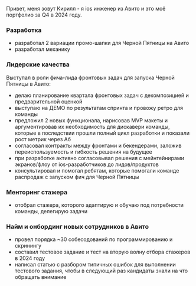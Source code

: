 Привет, меня зовут Кирилл - я ios инженер из Авито и это моё портфолио за Q4 в 2024 году. 

### Разработка
- разработал 2 вариации промо-шапки для Черной Пятницы на Авито
- разработал механику 

### Лидерские качества
Выступал в роли фича-лида фронтовых задач для запуска Черной Пятницы в Авито:
- делаю планирование квартала фронтовых задач с декомпозицией и предварительной оценкой
- выступаю на ДЕМО по результатам спринта и провожу ретро для команды 
- предложил 2 новых функционала, нарисовав MVP макеты и аргументировав их необходимость для дискавери команды, которые в последствии прошли полный цикл разработки и показали рост метрик через Аб 
- согласовал контракты между фронтами и бекендерами, заложив переиспользуемость и гибкость решения на будущее
- при разработке активно согласовывал решения с мейнтейнирами экранов/флоу от ios-разработчиков до лидов/продуктов
- консультировал и помогал ребятам, которые помогали команде распродаж с запуском фич для Черной Пятницы

### Менторинг стажера
- отобрал стажера, которого адаптирую и обучаю под потребности команды, делегирую задачи

### Найм и онбординг новых сотрудников в Авито 
- провел порядка ~30 собесодований по программированию и скринингу
- составил тестовое задание и тест на вторую волну отбора стажеров в 2024 году
- написал статью с разбором типичных ошибок для выполнении тестового задания, чтобы в следующий раз кандидаты знали на что обращать внимание
